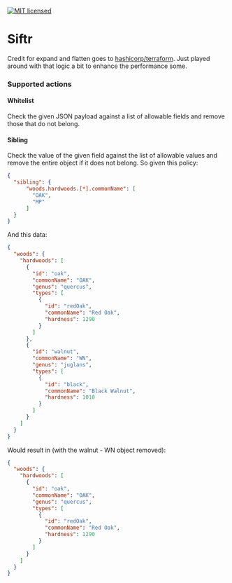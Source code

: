 [![MIT licensed](https://img.shields.io/badge/license-MIT-green.svg)](./LICENSE)

# Siftr

Credit for expand and flatten goes to [hashicorp/terraform](https://github.com/hashicorp/terraform/tree/master/flatmap). Just played around with that logic a bit to enhance the performance some.

### Supported actions
#### Whitelist
Check the given JSON payload against a list of allowable fields and remove those that do not belong.

#### Sibling
Check the value of the given field against the list of allowable values and remove the entire object if it does not belong.
So given this policy:
```json
{
  "sibling": {
      "woods.hardwoods.[*].commonName": [
        "OAK",
        "MP"
      ]
  }
}
```
And this data:
```json
{
  "woods": {
    "hardwoods": [
      {
        "id": "oak",
        "commonName": "OAK",
        "genus": "quercus",
        "types": [
          {
            "id": "redOak",
            "commonName": "Red Oak",
            "hardness": 1290
          }
        ]
      },
      {
        "id": "walnut",
        "commonName": "WN",
        "genus": "juglans",
        "types": [
          {
            "id": "black",
            "commonName": "Black Walnut",
            "hardness": 1010
          }
        ]
      }
    ]
  }
}
```
Would result in (with the walnut - WN object removed):
```json
{
  "woods": {
    "hardwoods": [
      {
        "id": "oak",
        "commonName": "OAK",
        "genus": "quercus",
        "types": [
          {
            "id": "redOak",
            "commonName": "Red Oak",
            "hardness": 1290
          }
        ]
      }
    ]
  }
}
```